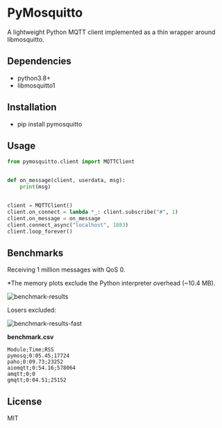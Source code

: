 # PyMosquitto

A lightweight Python MQTT client implemented as a thin wrapper around libmosquitto.


## Dependencies

- python3.8+
- libmosquitto1


## Installation

- pip install pymosquitto


## Usage

```python
from pymosquitto.client import MQTTClient


def on_message(client, userdata, msg):
    print(msg)


client = MQTTClient()
client.on_connect = lambda *_: client.subscribe("#", 1)
client.on_message = on_message
client.connect_async("localhost", 1883)
client.loop_forever()
```


## Benchmarks

Receiving 1 million messages with QoS 0.

*The memory plots exclude the Python interpreter overhead (~10.4 MB).

![benchmark-results](./results.png)

Losers excluded:

![benchmark-results-fast](./results_fast.png)

**benchmark.csv**

```text
Module;Time;RSS
pymosq;0:05.45;17724
paho;0:09.73;23252
aiomqtt;0:54.16;578064
amqtt;0;0
gmqtt;0:04.51;25152
```


## License

MIT
